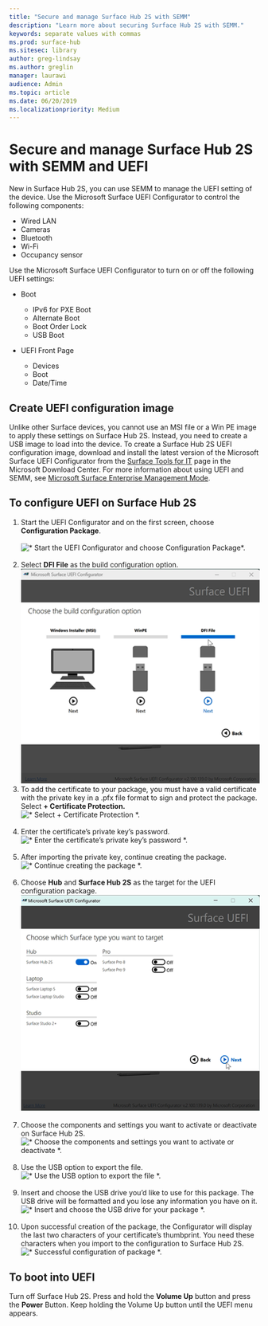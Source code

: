 ```yaml
---
title: "Secure and manage Surface Hub 2S with SEMM"
description: "Learn more about securing Surface Hub 2S with SEMM."
keywords: separate values with commas
ms.prod: surface-hub
ms.sitesec: library
author: greg-lindsay
ms.author: greglin
manager: laurawi
audience: Admin
ms.topic: article
ms.date: 06/20/2019
ms.localizationpriority: Medium
---
```


# Secure and manage Surface Hub 2S with SEMM and UEFI

New in Surface Hub 2S, you can use SEMM to manage the UEFI setting of the device.
Use the Microsoft Surface UEFI Configurator to control the following components:

- Wired LAN
- Cameras
- Bluetooth
- Wi-Fi
- Occupancy sensor

Use the Microsoft Surface UEFI Configurator to turn on or off the following UEFI settings:

- Boot

  - IPv6 for PXE Boot
  - Alternate Boot
  - Boot Order Lock
  - USB Boot
- UEFI Front Page

  - Devices
  - Boot
  - Date/Time

## Create UEFI configuration image

Unlike other Surface devices, you cannot use an MSI file or a Win PE image to apply these settings on Surface Hub 2S. Instead, you need to create a USB image to load into the device. To create a Surface Hub 2S UEFI configuration image, download and install the latest version of the Microsoft Surface UEFI Configurator from the [Surface Tools for IT](https://www.microsoft.com/download/details.aspx?id=46703) page in the Microsoft Download Center. For more information about using UEFI and SEMM, see [Microsoft Surface Enterprise Management Mode](/surface/surface-enterprise-management-mode).

## To configure UEFI on Surface Hub 2S

1. Start the UEFI Configurator and on the first screen, choose **Configuration Package**.<br><br>
![* Start the UEFI Configurator and choose Configuration Package*.](images/sh2-uefi1.png) <br> <br>
2. Select **DFI File** as the build configuration option.<br>
![*Select DFI File as the build configuration option*.](images/sh2-uefi1a.png) <br>
1. To add the certificate to your package, you must have a valid certificate with the private key in a .pfx file format to sign and protect the package. Select **+ Certificate Protection.** <br>
![* Select + Certificate Protection *.](images/sh2-uefi2.png) <br><br>
1. Enter the certificate’s private key’s password.<br>
![* Enter the certificate’s private key’s password *.](images/sh2-uefi3.png) <br><br>
1. After importing the private key, continue creating the package.<br>
![* Continue creating the package *.](images/sh2-uefi4.png) <br><br>
1. Choose **Hub** and **Surface Hub 2S** as the target for the UEFI configuration package.<br>
![* Choose Surface Hub 2S as the target for the UEFI configuration package *.](images/shm-fig10.png) <br><br>
1. Choose the components and settings you want to activate or deactivate on Surface Hub 2S.<br>
![* Choose the components and settings you want to activate or deactivate *.](images/sh2-uefi6.png) <br><br>
1. Use the USB option to export the file.<br>
![* Use the USB option to export the file *.](images/sh2-uefi8.png) <br><br>
1. Insert and choose the USB drive you’d like to use for this package. The USB drive will be formatted and you lose any information you have on it.<br>
![* Insert and choose the USB drive for your package  *.](images/sh2-uefi9.png) <br><br>
1. Upon successful creation of the package, the Configurator will display the last two characters of your certificate’s thumbprint. You need these characters when you import to the configuration to Surface Hub 2S.<br>
![* Successful configuration of package *.](images/sh2-uefi10.png) <br>

## To boot into UEFI

Turn off Surface Hub 2S. Press and hold the **Volume Up** button and press the **Power** Button. Keep holding the Volume Up button until the UEFI menu appears.
